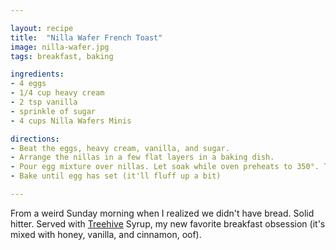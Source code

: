 ```yaml
---

layout: recipe
title:  "Nilla Wafer French Toast"
image: nilla-wafer.jpg
tags: breakfast, baking

ingredients:
- 4 eggs
- 1/4 cup heavy cream
- 2 tsp vanilla 
- sprinkle of sugar
- 4 cups Nilla Wafers Minis

directions:
- Beat the eggs, heavy cream, vanilla, and sugar.
- Arrange the nillas in a few flat layers in a baking dish.
- Pour egg mixture over nillas. Let soak while oven preheats to 350°. Top with shake of cinnamon sugar.
- Bake until egg has set (it'll fluff up a bit)

---
```


From a weird Sunday morning when I realized we didn't have bread. Solid hitter. Served with [Treehive](https://amzn.to/2QBpGCH) Syrup, my new favorite breakfast obsession (it's mixed with honey, vanilla, and cinnamon, oof).